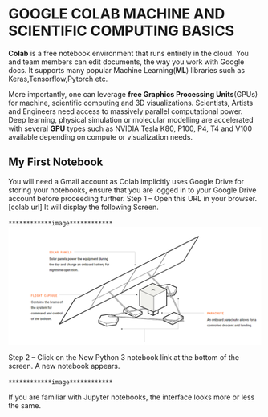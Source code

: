 GOOGLE COLAB MACHINE AND SCIENTIFIC COMPUTING BASICS
=====================================================

**Colab** is a free notebook environment that runs entirely in the cloud. You and team members can edit documents, the way you work with Google docs. It supports many popular Machine Learning(**ML**) libraries such as Keras,Tensorflow,Pytorch etc.

More importantly, one can leverage **free Graphics Processing Units**(GPUs) for machine, scientific computing and 3D visualizations. Scientists, Artists and Engineers need access to massively parallel computational power. Deep learning, physical simulation or molecular modelling are accelerated with several **GPU** types such as NVIDIA Tesla K80, P100, P4, T4 and V100 available depending on compute or visualization needs.

My First Notebook
------------------

You will need a Gmail account as Colab implicitly uses Google Drive for storing your notebooks, ensure that you are logged in to your Google Drive account before proceeding further.
Step 1 – Open this URL in your browser.[colab url] It will display the following Screen.

`************image************`
![Test Image](/images/test.png "Test Title")

Step 2 – Click on the New Python 3 notebook link at the bottom of the screen. A new notebook appears.

`************image************`

If you are familiar with Jupyter notebooks, the interface looks more or less the same. 
